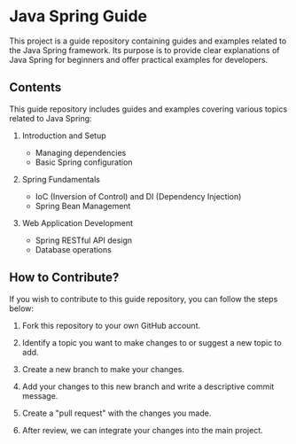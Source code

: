 # Java Spring Guide

This project is a guide repository containing guides and examples related to the Java Spring framework. Its purpose is to provide clear explanations of Java Spring for beginners and offer practical examples for developers.

## Contents

This guide repository includes guides and examples covering various topics related to Java Spring:

1. Introduction and Setup
   - Managing dependencies
   - Basic Spring configuration

2. Spring Fundamentals
   - IoC (Inversion of Control) and DI (Dependency Injection)
   - Spring Bean Management

3. Web Application Development
   - Spring RESTful API design
   - Database operations

## How to Contribute?

If you wish to contribute to this guide repository, you can follow the steps below:

1. Fork this repository to your own GitHub account.

2. Identify a topic you want to make changes to or suggest a new topic to add.

3. Create a new branch to make your changes.

4. Add your changes to this new branch and write a descriptive commit message.

5. Create a "pull request" with the changes you made.

6. After review, we can integrate your changes into the main project.

